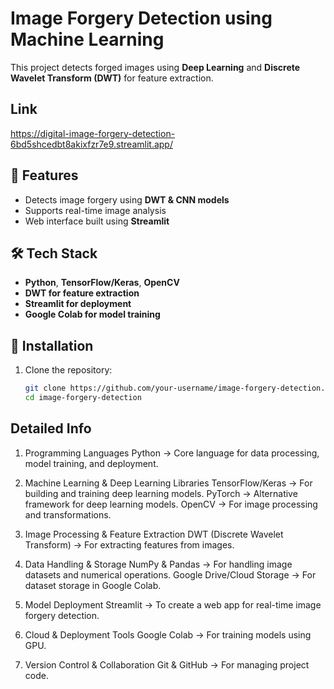 # Image Forgery Detection using Machine Learning  

This project detects forged images using **Deep Learning** and **Discrete Wavelet Transform (DWT)** for feature extraction.  

## Link
https://digital-image-forgery-detection-6bd5shcedbt8akixfzr7e9.streamlit.app/

## 🚀 Features  
- Detects image forgery using **DWT & CNN models**  
- Supports real-time image analysis  
- Web interface built using **Streamlit**  

## 🛠 Tech Stack  
- **Python**, **TensorFlow/Keras**, **OpenCV**  
- **DWT for feature extraction**  
- **Streamlit for deployment**  
- **Google Colab for model training**  

## 🔧 Installation  
1. Clone the repository:  
   ```bash
   git clone https://github.com/your-username/image-forgery-detection.git
   cd image-forgery-detection
## Detailed Info
1. Programming Languages
Python → Core language for data processing, model training, and deployment.

2. Machine Learning & Deep Learning Libraries
TensorFlow/Keras → For building and training deep learning models.
PyTorch  → Alternative framework for deep learning models.
OpenCV → For image processing and transformations.

3. Image Processing & Feature Extraction
DWT (Discrete Wavelet Transform) → For extracting features from images.

4. Data Handling & Storage
NumPy & Pandas → For handling image datasets and numerical operations.
Google Drive/Cloud Storage → For dataset storage in Google Colab.
5. Model Deployment
Streamlit → To create a web app for real-time image forgery detection.

6. Cloud & Deployment Tools
Google Colab → For training models using GPU.

7. Version Control & Collaboration
Git & GitHub → For managing project code.
